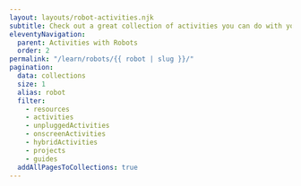 ```yaml
---
layout: layouts/robot-activities.njk
subtitle: Check out a great collection of activities you can do with your robots to develop your computational thinking and programming skills.
eleventyNavigation:
  parent: Activities with Robots
  order: 2
permalink: "/learn/robots/{{ robot | slug }}/"
pagination:
  data: collections
  size: 1
  alias: robot
  filter:
    - resources
    - activities
    - unpluggedActivities
    - onscreenActivities
    - hybridActivities
    - projects
    - guides
  addAllPagesToCollections: true
---
```


